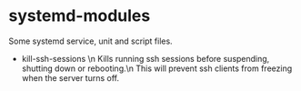 systemd-modules
===============

Some systemd service, unit and script files.

-   kill-ssh-sessions \n
    Kills running ssh sessions before suspending, shutting down or rebooting.\n
    This will prevent ssh clients from freezing when the server turns off.
